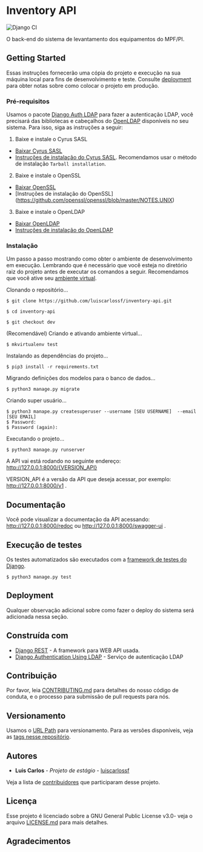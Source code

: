 # Inventory API
![Django CI](https://github.com/luiscarlossf/inventory-api/workflows/Django%20CI/badge.svg)

O back-end do sistema de levantamento dos equipamentos do MPF/PI.

## Getting Started

Essas instruções fornecerão uma cópia do projeto e execução na sua máquina local para fins de desenvolvimento e teste. Consulte [deployment](https://github.com/luiscarlossf/inventory-api/wiki/_new#deployment) para obter notas sobre como colocar o projeto em produção.

### Pré-requisitos

Usamos o pacote [Django Auth LDAP](https://django-auth-ldap.readthedocs.io/en/latest/index.html) para fazer a autenticação LDAP, você precisará das bibliotecas e cabeçalhos do [OpenLDAP](https://www.openldap.org/) disponíveis no seu sistema. Para isso, siga as instruções a seguir:
1. Baixe e instale o Cyrus SASL
 * [Baixar Cyrus SASL](https://github.com/cyrusimap/cyrus-sasl/releases)
 * [Instruções de instalação do Cyrus SASL](https://www.cyrusimap.org/sasl/sasl/installation.html#tarball-installation). Recomendamos usar o método de instalação `Tarball installation`.
2. Baixe e instale o OpenSSL
 * [Baixar OpenSSL](https://www.openssl.org/source/)
 * [Instruções de instalação do OpenSSL] (https://github.com/openssl/openssl/blob/master/NOTES.UNIX)
3. Baixe e instale o OpenLDAP 
 * [Baixar OpenLDAP](https://www.openldap.org/software/download/)
 * [Instruções de instalação do OpenLDAP](https://www.openldap.org/software/release/install.html)

### Instalação

Um passo a passo mostrando como obter o ambiente de desenvolvimento em execução. Lembrando que é necessário que você esteja no diretório raiz do projeto antes de executar os comandos a seguir.
Recomendamos que você ative seu [ambiente virtual](https://developer.mozilla.org/pt-BR/docs/Learn/Server-side/Django/ambiente_de_desenvolvimento).

Clonando o repositório...
```
$ git clone https://github.com/luiscarlossf/inventory-api.git

$ cd inventory-api

$ git checkout dev
```

(Recomendável) Criando e ativando ambiente virtual... 

```
$ mkvirtualenv test
```

Instalando as dependências do projeto... 

```
$ pip3 install -r requirements.txt
```
Migrando definições dos modelos para o banco de dados...

```
$ python3 manage.py migrate
```

Criando super usuário...

```
$ python3 manape.py createsuperuser --username [SEU USERNAME]  --email [SEU EMAIL]
$ Password:
$ Password (again):
```

Executando o projeto...

```
$ python3 manage.py runserver
```

A API vai está rodando no seguinte endereço:
http://127.0.0.1:8000/{VERSION_API}

VERSION_API é a versão da API que deseja acessar, por exemplo: http://127.0.0.1:8000/v1 .

## Documentação

Você pode visualizar a documentação da API acessando: http://127.0.0.1:8000/redoc ou http://127.0.0.1:8000/swagger-ui .

## Execução de testes

Os testes automatizados são executados com a [framework de testes do Django](https://www.django-rest-framework.org/api-guide/testing/).

```
$ python3 manage.py test
```

## Deployment

Qualquer observação adicional sobre como fazer o deploy do sistema será adicionada nessa seção. 

## Construída com

* [Django REST](https://www.django-rest-framework.org/) - A framework para WEB API usada.
* [Django Authentication Using LDAP](https://django-auth-ldap.readthedocs.io/) - Serviço de autenticação LDAP

## Contribuição
Por favor, leia [CONTRIBUTING.md](https://gist.github.com/PurpleBooth/b24679402957c63ec426) para detalhes do nosso código de conduta, e o processo para submissão de pull requests para nós.

## Versionamento

Usamos o [URL Path](https://www.django-rest-framework.org/api-guide/versioning/#urlpathversioning) para versionamento. Para as versões disponíveis, veja as [tags nesse repositório](https://github.com/luiscarlossf/inventory-api/tags). 

## Autores

* **Luis Carlos** - *Projeto de estágio* - [luiscarlossf](https://github.com/luiscarlossf)

Veja a lista de [contribuidores](https://github.com/luiscarlossf/inventory-api/contributors) que participaram desse projeto.

## Licença

Esse projeto é licenciado sobre a GNU General Public License v3.0- veja o arquivo [LICENSE.md](LICENSE.md) para mais detalhes.

## Agradecimentos




